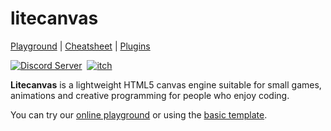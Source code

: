 # litecanvas

[Playground](https://litecanvas.github.io) | [Cheatsheet](https://litecanvas.github.io/about.html) | [Plugins](https://www.npmjs.com/search?q=keywords:litecanvas)

[![Discord Server](https://github.com/user-attachments/assets/be659973-ccfb-4b06-85f6-df86f3614bbd)](https://discord.com/invite/r2c3rGsvH3)&nbsp;
[![itch](https://github.com/user-attachments/assets/eee04589-8762-49f4-a8cf-d3f524d19fce)](https://bills.itch.io/litecanvas)

**Litecanvas** is a lightweight HTML5 canvas engine suitable for small games, animations and creative programming for people who enjoy coding.

You can try our [online playground](https://litecanvas.github.io) or using the [basic template](https://github.com/litecanvas/template).
